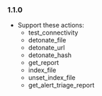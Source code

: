 ### 1.1.0
 - Support these actions:
    *  test_connectivity
    * detonate_file
    * detonate_url
    * detonate_hash
    * get_report
    * index_file
    * unset_index_file
    * get_alert_triage_report
